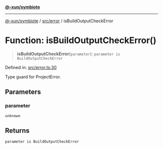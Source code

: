 [**@-xun/symbiote**](../../../README.md)

***

[@-xun/symbiote](../../../README.md) / [src/error](../README.md) / isBuildOutputCheckError

# Function: isBuildOutputCheckError()

> **isBuildOutputCheckError**(`parameter`): `parameter is BuildOutputCheckError`

Defined in: [src/error.ts:30](https://github.com/Xunnamius/symbiote/blob/f5dbcf226533401d9fc449ad30ae068d637c3138/src/error.ts#L30)

Type guard for ProjectError.

## Parameters

### parameter

`unknown`

## Returns

`parameter is BuildOutputCheckError`
